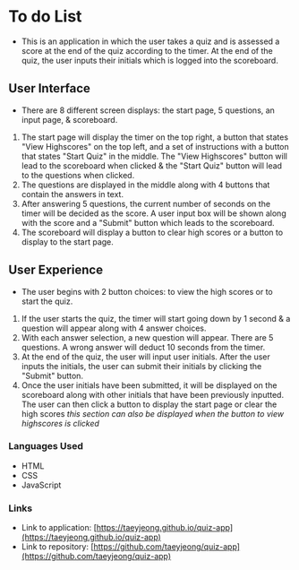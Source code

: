 # To do List

- This is an application in which the user takes a quiz and is assessed a score at the end of the quiz according to the timer.  At the end of the quiz, the user inputs their initials which is logged into the scoreboard.

## User Interface

- There are 8 different screen displays: the start page, 5 questions, an input page, & scoreboard.
1. The start page will display the timer on the top right, a button that states "View Highscores" on the top left, and a set of instructions with a button that states "Start Quiz" in the middle.  The "View Highscores" button will lead to the scoreboard when clicked & the "Start Quiz" button will lead to the questions when clicked.
2. The questions are displayed in the middle along with 4 buttons that contain the answers in text.
3. After answering 5 questions, the current number of seconds on the timer will be decided as the score.  A user input box will be shown along with the score and a "Submit" button which leads to the scoreboard.
4. The scoreboard will display a button to clear high scores or a button to display to the start page.

## User Experience

- The user begins with 2 button choices: to view the high scores or to start the quiz.
1. If the user starts the quiz, the timer will start going down by 1 second & a question will appear along with 4 answer choices.
2. With each answer selection, a new question will appear.  There are 5 questions.  A wrong answer will deduct 10 seconds from the timer.
3. At the end of the quiz, the user will input user initials.  After the user inputs the initials, the user can submit their initials by clicking the "Submit" button.
4. Once the user initials have been submitted, it will be displayed on the scoreboard along with other initials that have been previously inputted. The user can then click a button to display the start page or clear the high scores *this section can also be displayed when the button to view highscores is clicked*

### Languages Used
- HTML
- CSS
- JavaScript

### Links
- Link to application: [https://taeyjeong.github.io/quiz-app](https://taeyjeong.github.io/quiz-app)
- Link to repository: [https://github.com/taeyjeong/quiz-app](https://github.com/taeyjeong/quiz-app)